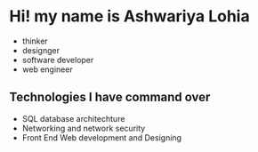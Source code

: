 # Hi! my name is Ashwariya Lohia

- thinker
- designger
- software developer
- web engineer


## Technologies I have command over

- SQL database architechture
- Networking and network security
- Front End Web development and Designing